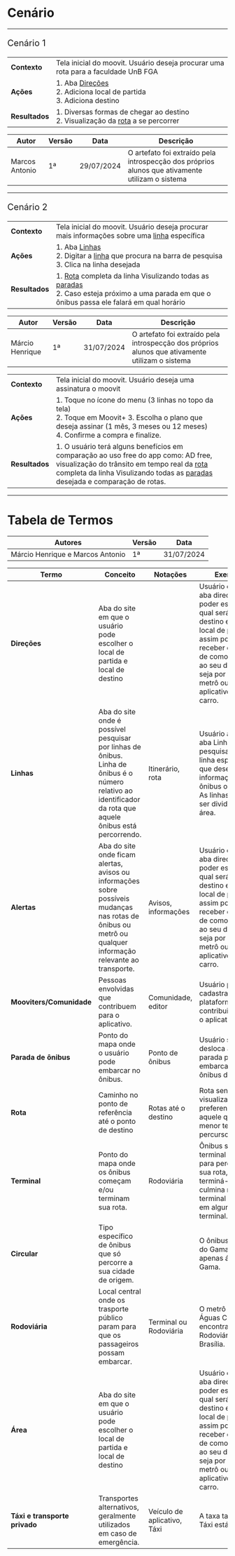 # Cenário

---
<p style="font-size:20px;">Cenário 1</p>



| |  |  
|:-----|:----|
|**Contexto**|Tela inicial do moovit. Usuário deseja procurar uma rota para a faculdade UnB FGA|
|**Ações**|1. Aba [Direções](#/Elicitacao/CenarioLex.md?id=tabela-de-termos) <br> 2. Adiciona local de partida<br> 3. Adiciona destino|
|**Resultados**|1. Diversas formas de chegar ao destino <br> 2. Visualização da [rota](#/Elicitacao/CenarioLex.md?id=tabela-de-termos) a se percorrer|

|Autor  | Versão          |Data| Descrição |
|-------|-----------------|----|---------- |
|Marcos Antonio| 1ª   |29/07/2024|O artefato foi extraído pela introspecção dos próprios alunos que ativamente utilizam o sistema|

---

<p style="font-size:20px;">Cenário 2</p>



| |  |   
|:-----|:----|
|**Contexto**|Tela inicial do moovit. Usuário deseja procurar mais informações sobre uma [linha](#/Elicitacao/CenarioLex.md?id=tabela-de-termos) específica|
|**Ações**|1. Aba [Linhas](#/Elicitacao/CenarioLex.md?id=tabela-de-termos) <br> 2. Digitar a [linha](#/Elicitacao/CenarioLex.md?id=tabela-de-termos) que procura na barra de pesquisa<br> 3. Clica na linha desejada|
|**Resultados**|1. [Rota](#/Elicitacao/CenarioLex.md?id=tabela-de-termos) completa da linha Visulizando todas as [paradas](#/Elicitacao/CenarioLex.md?id=tabela-de-termos)  <br> 2. Caso esteja próximo a uma parada em que o ônibus passa ele falará em qual horário |

|Autor  | Versão          |Data| Descrição |
|-------|-----------------|----|---------- |
|Márcio Henrique| 1ª   |31/07/2024|O artefato foi extraído pela introspecção dos próprios alunos que ativamente utilizam o sistema|


| |  |   
|:-----|:----|
|**Contexto**|Tela inicial do moovit. Usuário deseja uma assinatura o moovit|
|**Ações**|1. Toque no ícone do menu (3 linhas no topo da tela)  <br> 2. Toque em Moovit+ 3. Escolha o plano que deseja assinar (1 mês, 3 meses ou 12 meses) <br> 4. Confirme a compra e finalize.|
|**Resultados**|1. O usuário terá alguns benefícios em comparação ao uso free do app como: AD free, visualização do trânsito em tempo real da [rota](#/Elicitacao/CenarioLex.md?id=tabela-de-termos) completa da linha Visulizando todas as [paradas](#/Elicitacao/CenarioLex.md?id=tabela-de-termos) desejada e comparação de rotas.  |
----

# Tabela de Termos

| Autores | Versão | Data |
|----|-----|----|
|Márcio Henrique e Marcos Antonio| 1ª| 31/07/2024|




| Termo | Conceito | Notações| Exemplo|
|----|-----|----|-----|
| **Direções** | Aba do site em que o usuário pode escolher o local de partida e local de destino||Usuário clica na aba direções para poder escolher qual será o seu destino e qual seu local de partida, assim podendo receber opções de como chegar ao seu destino, seja por ônibus, metrô ou aplicativo de carro.|
| **Linhas** |  Aba do site onde é possível pesquisar por linhas de ônibus. Linha de ônibus é o número relativo ao identificador da rota que aquele ônibus está percorrendo.| Itinerário, rota| Usuário acessa a aba Linhas para pesquisar uma linha específica que deseja obter informações, seja ônibus ou metrô. As linhas podem ser divididas em área.|
| **Alertas** | Aba do site onde ficam alertas, avisos ou informações sobre possíveis mudanças nas rotas de ônibus ou metrô ou qualquer informação relevante ao transporte. |Avisos, informações|Usuário clica na aba direções para poder escolher qual será o seu destino e qual seu local de partida, assim podendo receber opções de como chegar ao seu destino, seja por ônibus, metrô ou aplicativo de carro.|
| **Mooviters/Comunidade** | Pessoas envolvidas que contribuem para o aplicativo. |Comunidade, editor|Usuário pode se cadastrar na plataforma como contribuinte para o aplicativo|
| **Parada de ônibus** | Ponto do mapa onde o usuário pode embarcar no ônibus.| Ponto de ônibus|Usuário se desloca até uma parada para embarcar no ônibus desejado.|
| **Rota** | Caminho no ponto de referência até o ponto de destino| Rotas até o destino|Rota sendo visualizada preferencialmente aquele que tem o menor tempo de percurso.|
| **Terminal** | Ponto do mapa onde os ônibus começam e/ou terminam sua rota.| Rodoviária| Ônibus sai do terminal inicial para percorrer sua rota, após terminá-la, a rota culmina no terminal inicial ou em algum outro terminal.|
| **Circular** | Tipo específico de ônibus que só percorre a sua cidade de origem.|| O ônibus circular do Gama percorre apenas áreas do Gama.|
| **Rodoviária** | Local central onde os trasporte público param para que os passageiros possam embarcar.|Terminal ou Rodoviária|O metrô para Águas Claras se encontra na Rodoviária de Brasília.|
| **Área** | Aba do site em que o usuário pode escolher o local de partida e local de destino||Usuário clica na aba direções para poder escolher qual será o seu destino e qual seu local de partida, assim podendo receber opções de como chegar ao seu destino, seja por ônibus, metrô ou aplicativo de carro.|
| **Táxi e transporte privado** |  Transportes alternativos, geralmente utilizados em caso de emergência.|Veículo de aplicativo, Táxi|A taxa tarifária do Táxi está alta.|



